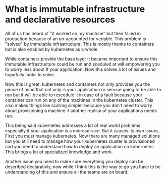 # What is immutable infrastructure and declarative resources

All of us has heard of "it worked on my machine" but then failed in production because of an un-accounted for veriable. This problem is "solved" by immutable infrastructure. This is mostly thanks to containers but is also enabled by kubernetes as a whole.

While containers provide the base layer it became important to ensure this immutable infrastructure could be run and sceduled at will empowering you to worry less about if your application. Now this solves a lot of issues and hopefully looks to solve.

Now this is great. kubernetes and containers not only provides you the peace of mind that not only is your application or service going to be able to run but it will be able to rescedule it in case of a fault because your container can run on any of the machines in the kubernetes cluster. This also makes things like scalling simpler because you don't need to worry about provisioning a machine if another replica of your applications needs run.

This being said kubernetes addresses a lot of real world problems especially if your application is a microservice. But it causes its own issues, First you must manage kubernetes. Now there are many managed solutions but you still need to manage how your kubernetes cluster is provissioned and you need to understand how to deploy an application on kubernetes. This brings a lot of specialized knowledge and work.

Another issue you need to make sure everything you deploy can be described declarativly, now while I think this is the way to go you have to be understanding of this and ensure all the teams are on board.


